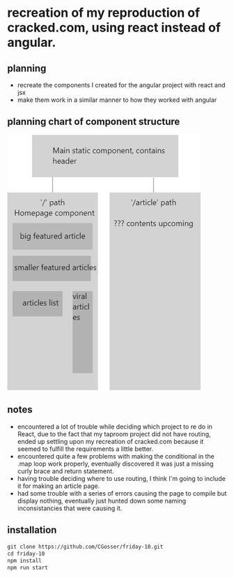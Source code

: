 # recreation of my reproduction of cracked.com, using react instead of angular.

## planning

* recreate the components I created for the angular project with react and jsx
* make them work in a similar manner to how they worked with angular


## planning chart of component structure
![flowchart of project](18_objects.png)

## notes

* encountered a lot of trouble while deciding which project to re do in React, due to the fact that my taproom project did not have routing, ended up settling upon my recreation of cracked.com because it seemed to fulfill the requirements a little better.
* encountered quite a few problems with making the conditional in the .map loop work properly, eventually discovered it was just a missing curly brace and return statement.
* having trouble deciding where to use routing, I think I'm going to include it for making an article page.
* had some trouble with a series of errors causing the page to compile but display nothing, eventually just hunted down some naming inconsistancies that were causing it.


## installation
```
git clone https://github.com/CGosser/friday-10.git
cd friday-10
npm install
npm run start
```
